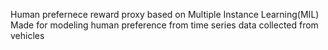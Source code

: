 Human prefernece reward proxy based on Multiple Instance Learning(MIL)
Made for modeling human preference from time series data collected from vehicles
